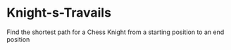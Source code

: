 # Knight-s-Travails
Find the shortest path for a Chess Knight from a starting position to an end position
